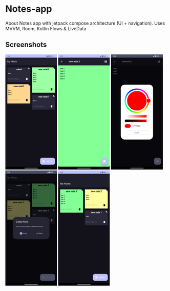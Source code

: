 # Notes-app
About Notes app with jetpack compose architecture (UI + navigation). Uses MVVM, Room, Kotlin Flows &amp; LiveData 
## Screenshots
<p float="left">
  <img src="screenshots/notesListPreview.png" width="32%" />
  <img src="screenshots/editNotePreview.png" width="32%" />
  <img src="screenshots/colorPicker.png" width="32%" />
  <img src="screenshots/deleteNoteDialog.png" width="32%" />
  <img src="screenshots/notesListPreviewAfterDelete.png" width="32%" />
  
</p>
